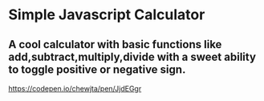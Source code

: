 # Simple Javascript Calculator

## A cool calculator with basic functions like add,subtract,multiply,divide with a sweet ability to toggle positive or negative sign. 


https://codepen.io/chewjta/pen/JjdEGgr
